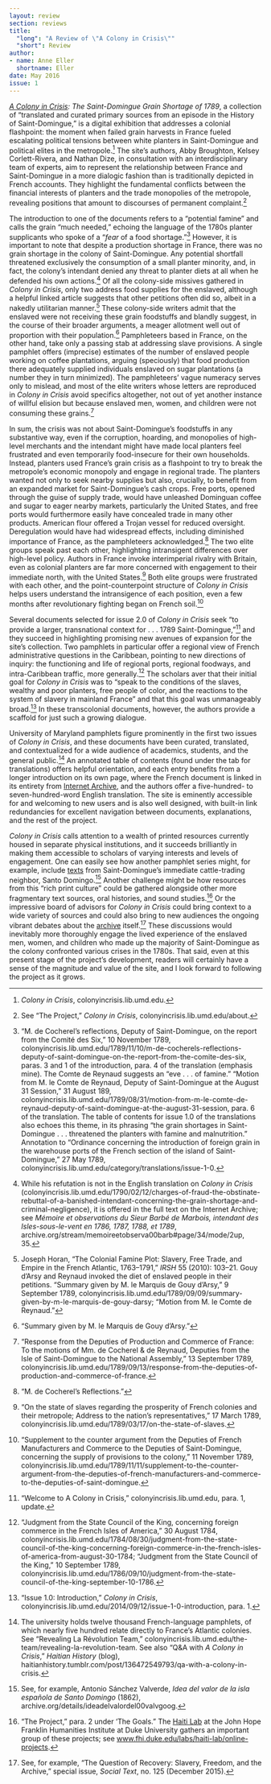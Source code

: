 ```yaml
---
layout: review
section: reviews
title: 
  "long": "A Review of \"A Colony in Crisis\""
  "short": Review
author: 
- name: Anne Eller
  shortname: Eller
date: May 2016
issue: 1
---
```


[*A Colony in Crisis*](https://colonyincrisis.lib.umd.edu/)*: The
Saint-Domingue Grain Shortage of 1789*, a collection of “translated and
curated primary sources from an episode in the History of
Saint-Domingue,” is a digital exhibition that addresses a colonial
flashpoint: the moment when failed grain harvests in France fueled
escalating political tensions between white planters in Saint-Domingue
and political elites in the metropole.[^1] The site’s authors, Abby
Broughton, Kelsey Corlett-Rivera, and Nathan Dize, in consultation with
an interdisciplinary team of experts, aim to represent the relationship
between France and Saint-Domingue in a more dialogic fashion than is
traditionally depicted in French accounts. They highlight the
fundamental conflicts between the financial interests of planters and
the trade monopolies of the metropole, revealing positions that amount
to discourses of permanent complaint.[^2]

The introduction to one of the documents refers to a “potential famine”
and calls the grain “much needed,” echoing the language of the 1780s
planter supplicants who spoke of a “*fear* of a food shortage.”[^3]
However, it is important to note that despite a production shortage in
France, there was no grain shortage in the colony of Saint-Domingue. Any
potential shortfall threatened exclusively the consumption of a small
planter minority, and, in fact, the colony’s intendant denied any threat
to planter diets at all when he defended his own actions.[^4] Of all the
colony-side missives gathered in *Colony in Crisis*, only two address
food supplies for the enslaved, although a helpful linked article
suggests that other petitions often did so, albeit in a nakedly
utilitarian manner.[^5] These colony-side writers admit that the
enslaved were not receiving these grain foodstuffs and blandly suggest,
in the course of their broader arguments, a meager allotment well out of
proportion with their population.[^6] Pamphleteers based in France, on
the other hand, take only a passing stab at addressing slave provisions.
A single pamphlet offers (imprecise) estimates of the number of enslaved
people working on coffee plantations, arguing (speciously) that food
production there adequately supplied individuals enslaved on sugar
plantations (a number they in turn minimized). The pamphleteers’ vague
numeracy serves only to mislead, and most of the elite writers whose
letters are reproduced in *Colony in Crisis* avoid specifics altogether,
not out of yet another instance of willful elision but because enslaved
men, women, and children were not consuming these grains.[^7]

In sum, the crisis was not about Saint-Domingue’s foodstuffs in any
substantive way, even if the corruption, hoarding, and monopolies of
high-level merchants and the intendant might have made local planters
feel frustrated and even temporarily food-insecure for their own
households. Instead, planters used France’s grain crisis as a flashpoint
to try to break the metropole’s economic monopoly and engage in regional
trade. The planters wanted not only to seek nearby supplies but also,
crucially, to benefit from an expanded market for Saint-Domingue’s cash
crops. Free ports, opened through the guise of supply trade, would have
unleashed Dominguan coffee and sugar to eager nearby markets,
particularly the United States, and free ports would furthermore easily
have concealed trade in many other products. American flour offered a
Trojan vessel for reduced oversight. Deregulation would have had
widespread effects, including diminished importance of France, as the
pamphleteers acknowledged.[^8] The two elite groups speak past each
other, highlighting intransigent differences over high-level policy.
Authors in France invoke interimperial rivalry with Britain, even as
colonial planters are far more concerned with engagement to their
immediate north, with the United States.[^9] Both elite groups were
frustrated with each other, and the point-counterpoint structure of
*Colony in Crisis* helps users understand the intransigence of each
position, even a few months after revolutionary fighting began on French
soil.[^10]

Several documents selected for issue 2.0 of *Colony in Crisis* seek “to
provide a larger, transnational context for . . . 1789
Saint-Domingue,”[^11] and they succeed in highlighting promising new
avenues of expansion for the site’s collection. Two pamphlets in
particular offer a regional view of French administrative questions in
the Caribbean, pointing to new directions of inquiry: the functioning
and life of regional ports, regional foodways, and intra-Caribbean
traffic, more generally.[^12] The scholars aver that their initial goal
for *Colony in Crisis* was to “speak to the conditions of the slaves,
wealthy and poor planters, free people of color, and the reactions to
the system of slavery in mainland France” and that this goal was
unmanageably broad.[^13] In these transcolonial documents, however, the
authors provide a scaffold for just such a growing dialogue.

University of Maryland pamphlets figure prominently in the first two
issues of *Colony in Crisis*, and these documents have been curated,
translated, and contextualized for a wide audience of academics,
students, and the general public.[^14] An annotated table of contents
(found under the tab for translations) offers helpful orientation, and
each entry benefits from a longer introduction on its own page, where
the French document is linked in its entirety from [Internet
Archive](https://archive.org/index.php), and the authors offer a
five-hundred- to seven-hundred-word English translation. The site is
eminently accessible for and welcoming to new users and is also well
designed, with built-in link redundancies for excellent navigation
between documents, explanations, and the rest of the project.

*Colony in Crisis* calls attention to a wealth of printed resources
currently housed in separate physical institutions, and it succeeds
brilliantly in making them accessible to scholars of varying interests
and levels of engagement. One can easily see how another pamphlet series
might, for example, include
[texts](https://archive.org/details/ideadelvalordel00valvgoog) from
Saint-Domingue’s immediate cattle-trading neighbor, Santo Domingo.[^15]
Another challenge might be how resources from this “rich print culture”
could be gathered alongside other more fragmentary text sources, oral
histories, and sound studies.[^16] Or the impressive board of advisors
for *Colony in Crisis* could bring context to a wide variety of sources
and could also bring to new audiences the ongoing vibrant debates about
the [archive](http://socialtext.dukejournals.org/content/33/4_125.toc)
itself.[^17] These discussions would inevitably more thoroughly engage
the lived experience of the enslaved men, women, and children who made
up the majority of Saint-Domingue as the colony confronted various
crises in the 1780s. That said, even at this present stage of the
project’s development, readers will certainly have a sense of the
magnitude and value of the site, and I look forward to following the
project as it grows.

[^1]: *Colony in Crisis*, colonyincrisis.lib.umd.edu.

[^2]: See “The Project,” *Colony in Crisis*,
    colonyincrisis.lib.umd.edu/about.

[^3]: “M. de Cocherel’s reflections, Deputy of Saint-Domingue, on the
    report from the Comité des Six,” 10 November 1789,
    colonyincrisis.lib.umd.edu/1789/11/10/m-de-cocherels-reflections-deputy-of-saint-domingue-on-the-report-from-the-comite-des-six,
    paras. 3 and 1 of the introduction, para. 4 of the translation
    (emphasis mine). The Comte de Reynaud suggests an “eve . . . of
    famine.” “Motion from M. le Comte de Reynaud, Deputy of
    Saint-Domingue at the August 31 Session,” 31 August 189,
    colonyincrisis.lib.umd.edu/1789/08/31/motion-from-m-le-comte-de-reynaud-deputy-of-saint-domingue-at-the-august-31-session,
    para. 6 of the translation. The table of contents for issue 1.0 of
    the translations also echoes this theme, in its phrasing “the grain
    shortages in Saint-Domingue . . . threatened the planters with
    famine and malnutrition.” Annotation to “Ordinance concerning the
    introduction of foreign grain in the warehouse ports of the French
    section of the island of Saint-Domingue,” 27 May 1789,
    colonyincrisis.lib.umd.edu/category/translations/issue-1-0.

[^4]: While his refutation is not in the English translation on *Colony
    in Crisis*
    (colonyincrisis.lib.umd.edu/1790/02/12/charges-of-fraud-the-obstinate-rebuttal-of-a-banished-intendant-concerning-the-grain-shortage-and-criminal-negligence),
    it is offered in the full text on the Internet Archive; see *Mémoire
    et observations du Sieur Barbé de Marbois, intendant des
    Isles-sous-le-vent en 1786, 1787, 1788, et 1789*,
    archive.org/stream/memoireetobserva00barb\#page/34/mode/2up, 35.

[^5]: Joseph Horan, “The Colonial Famine Plot: Slavery, Free Trade, and
    Empire in the French Atlantic, 1763–1791,” *IRSH* 55 (2010): 103–21.
    Gouy d’Arsy and Reynaud invoked the diet of enslaved people in their
    petitions. “Summary given by M. le Marquis de Gouy d’Arsy,” 9
    September 1789,
    colonyincrisis.lib.umd.edu/1789/09/09/summary-given-by-m-le-marquis-de-gouy-darsy;
    “Motion from M. le Comte de Reynaud.”

[^6]: “Summary given by M. le Marquis de Gouy d’Arsy.”

[^7]: “Response from the Deputies of Production and Commerce of France:
    To the motions of Mm. de Cocherel & de Reynaud, Deputies from the
    Isle of Saint-Domingue to the National Assembly,” 13 September 1789,
    colonyincrisis.lib.umd.edu/1789/09/13/response-from-the-deputies-of-production-and-commerce-of-france.

[^8]: “M. de Cocherel’s Reflections.”

[^9]: “On the state of slaves regarding the prosperity of French
    colonies and their metropole; Address to the nation’s
    representatives,” 17 March 1789,
    colonyincrisis.lib.umd.edu/1789/03/17/on-the-state-of-slaves.

[^10]: “Supplement to the counter argument from the Deputies of French
    Manufacturers and Commerce to the Deputies of Saint-Domingue,
    concerning the supply of provisions to the colony,” 11 November
    1789,
    colonyincrisis.lib.umd.edu/1789/11/11/supplement-to-the-counter-argument-from-the-deputies-of-french-manufacturers-and-commerce-to-the-deputies-of-saint-domingue.

[^11]: “Welcome to A Colony in Crisis,” colonyincrisis.lib.umd.edu,
    para. 1, update.

[^12]: “Judgment from the State Council of the King, concerning foreign
    commerce in the French Isles of America,” 30 August 1784,
    colonyincrisis.lib.umd.edu/1784/08/30/judgment-from-the-state-council-of-the-king-concerning-foreign-commerce-in-the-french-isles-of-america-from-august-30-1784;
    “Judgment from the State Council of the King,” 10 September 1789,
    colonyincrisis.lib.umd.edu/1786/09/10/judgment-from-the-state-council-of-the-king-september-10-1786.

[^13]: “Issue 1.0: Introduction,” *Colony in Crisis*,
    colonyincrisis.lib.umd.edu/2014/09/12/issue-1-0-introduction, para.
    1.

[^14]: The university holds twelve thousand French-language pamphlets,
    of which nearly five hundred relate directly to France’s Atlantic
    colonies. See “Revealing La Révolution Team,”
    colonyincrisis.lib.umd.edu/the-team/revealing-la-revolution-team.
    See also “Q&A with *A Colony in Crisis*,” *Haitian History* (blog),
    haitianhistory.tumblr.com/post/136472549793/qa-with-a-colony-in-crisis.

[^15]: See, for example, Antonio Sánchez Valverde, *Idea del valor de la
    isla española de Santo Domingo* (1862),
    archive.org/details/ideadelvalordel00valvgoog.

[^16]: “The Project,” para. 2 under ‘The Goals.” The [Haiti
    Lab](http://www.fhi.duke.edu/labs/haiti-lab/online-projects) at the
    John Hope Franklin Humanities Institute at Duke University gathers
    an important group of these projects; see
    www.fhi.duke.edu/labs/haiti-lab/online-projects.

[^17]: See, for example, “The Question of Recovery: Slavery, Freedom,
    and the Archive,” special issue, *Social Text*, no. 125 (December
    2015).
